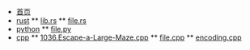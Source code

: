 * [首页](/ "简介")
* [rust](assets/rust/README.md)
** [lib.rs](assets/rs/lib.rs.md)
** [file.rs](assets/rs/file.rs.md)
* [python](assets/python/README.md)
** [file.py](assets/py/file.py.md)
* [cpp](assets/cpp/README.md)
** [1036.Escape-a-Large-Maze.cpp](assets/cpp/1036.Escape-a-Large-Maze.cpp.md)
** [file.cpp](assets/cpp/file.cpp.md)
** [encoding.cpp](assets/cpp/encoding.cpp.md)
